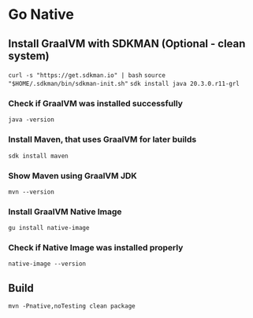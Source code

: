 # Go Native

## Install GraalVM with SDKMAN (Optional - clean system)
`curl -s "https://get.sdkman.io" | bash`
`source "$HOME/.sdkman/bin/sdkman-init.sh"`
`sdk install java 20.3.0.r11-grl`

### Check if GraalVM was installed successfully
`java -version`

### Install Maven, that uses GraalVM for later builds
`sdk install maven`

### Show Maven using GraalVM JDK
`mvn --version`

### Install GraalVM Native Image
`gu install native-image`

### Check if Native Image was installed properly
`native-image --version`

## Build
`mvn -Pnative,noTesting clean package`
